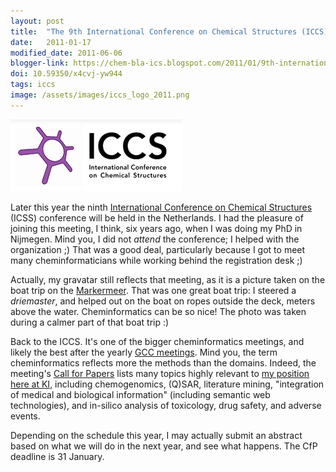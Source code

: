 ```yaml
---
layout: post
title:  "The 9th International Conference on Chemical Structures (ICCS)"
date:   2011-01-17
modified_date: 2011-06-06
blogger-link: https://chem-bla-ics.blogspot.com/2011/01/9th-international-conference-on.html
doi: 10.59350/x4cvj-yw944
tags: iccs
image: /assets/images/iccs_logo_2011.png
---
```


![](/assets/images/iccs_logo_2011.png)

Later this year the ninth [International Conference on Chemical Structures](http://www.int-conf-chem-structures.org/home.html)
(ICSS) conference will be held in the Netherlands. I had the pleasure of joining this meeting, I think, six years ago, when
I was doing my PhD in Nijmegen. Mind you, I did not *attend* the conference; I helped with the organization ;) That was a good
deal, particularly because I got to meet many cheminformaticians while working behind the registration desk ;)

Actually, my gravatar still reflects that meeting, as it is a picture taken on the boat trip on the [Markermeer](http://en.wikipedia.org/wiki/Markermeer).
That was one great boat trip: I steered a *driemaster*, and helped out on the boat on ropes outside the deck, meters above the water.
Cheminformatics can be so nice! The photo was taken during a calmer part of that boat trip :)

Back to the ICCS. It's one of the bigger cheminformatics meetings, and likely the best after the yearly
[GCC meetings](http://www.gdch.de/gcc2010/). Mind you, the term cheminformatics reflects more the methods than the domains.
Indeed, the meeting's [Call for Papers](http://www.int-conf-chem-structures.org/call-for-papers.html) lists many topics
highly relevant to [my position here at KI](http://chem-bla-ics.blogspot.com/2011/01/karolinska-institutet.html),
including chemogenomics, (Q)SAR, literature mining, "integration of medical and biological information" (including
semantic web technologies), and in-silico analysis of toxicology, drug safety, and adverse events.

Depending on the schedule this year, I may actually submit an abstract based on what we will do in the next year, and see
what happens. The CfP deadline is 31 January.
